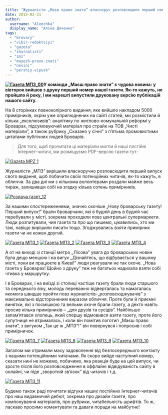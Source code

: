 ```yaml
---
title: "Журналісти „Маєш право знати” власноруч розповсюдили перший номер своєї газети"
date: 2013-02-21
author: 
  username: "Aleechka"
  display_name: "Аліна Дяченко"
tags: 
  - "brovary"
  - "vibir-redaktsiyi"
  - "gazeta"
  - "zhurnalisti"
  - "zmi"
  - "mayesh-pravo-znati"
  - "novini"
  - "pershiy-vipusk"
---
```


**[![Газета МПЗ_00](https://mpz.brovary.org/wp-content/uploads/2013/02/Gazeta-MPZ_00.jpg)](https://mpz.brovary.org/wp-content/uploads/2013/02/Gazeta-MPZ_00.jpg)У команди „Маєш право знати” є чудова новина: у вівторок вийшов з друку перший номер нашої газети. Як-то кажуть, не пройшло й року, і ми нарешті випустили друковану версію публікацій нашого сайту.**

На 8 сторінках повноколірного видання, яке вийшло накладом 5000 примірників, окрім уже оприлюднених на сайті статей, ми розмістили й кілька „ексклюзивів”: аналітику по житлово-комунальній реформі у Броварах, підсумовуючий матеріал про страйк на ТОВ „Чисті матеріали”, а також рубрику „Сказано у січні” з п’ятьма промовистими цитатами публічних людей Броварів.

> Для того, щоб прочитати ці матеріали могли й наші постійні Інтернет-читачі, ми розміщуємо PDF-версію газети тут:

[![Gazeta MPZ 1](https://mpz.brovary.org/wp-content/uploads/2013/02/Gazeta-MPZ-1.png)](https://mpz.brovary.org/wp-content/uploads/2013/02/Gazeta-MPZ_1.pdf)

Журналісти „МПЗ” вирішили власноручно розповсюдити перший випуск свого видання, щоб побачити своїх потенційних читачів, як-то кажуть, в обличчя. За два дні ми з кількома волонтерами роздали майже весь тираж, залишивши собі на згадку кілька сотень примірників.

[![Роздача газет_12](https://mpz.brovary.org/wp-content/uploads/2013/02/Rozdacha-gazet_12.jpg)](https://mpz.brovary.org/wp-content/uploads/2013/02/Rozdacha-gazet_12.jpg)

За нашими спостереженнями, значно охочіше „Нову броварську газету! Перший випуск!” брали броварчани, які в будній день в будній час перебували у місті, зокрема проходили повз центральні супермаркети. Люди розпитували, чия газета та про що пишемо, цікавились, хто ми такі, навіщо вирішили писати тощо. Згоджувались взяти примірник газети чи не кожен другий.

[![Газета МПЗ_1](https://mpz.brovary.org/wp-content/uploads/2013/02/Gazeta-MPZ_1.jpg)](https://mpz.brovary.org/wp-content/uploads/2013/02/Gazeta-MPZ_1.jpg) [![Газета МПЗ_2](https://mpz.brovary.org/wp-content/uploads/2013/02/Gazeta-MPZ_2.jpg)](https://mpz.brovary.org/wp-content/uploads/2013/02/Gazeta-MPZ_2.jpg) [![Газета МПЗ_3](https://mpz.brovary.org/wp-content/uploads/2013/02/Gazeta-MPZ_3.jpg)](https://mpz.brovary.org/wp-content/uploads/2013/02/Gazeta-MPZ_3.jpg) [![Газета МПЗ_4](https://mpz.brovary.org/wp-content/uploads/2013/02/Gazeta-MPZ_4.jpg)](https://mpz.brovary.org/wp-content/uploads/2013/02/Gazeta-MPZ_4.jpg)

А от на виході зі станції метро „Лісова” увага до броварських новин була дещо меншою і на вигук „Дізнайтесь, що відбувається у вашому місті, поки ви працюєте в Києві!” люди реагували не так охоче. „Нова газета у Броварах! Щойно з друку” теж не багатьох надихала взяти собі чтивка у маршрутку.

І в Броварах, і на виїзді зі столиці частіше газету брали люди старшого та середнього віку, молодь переважно відверталась та намагалась якомога швидше пройти повз журналістів-„розповсюджувачів” з максимально відстороненим виразом обличчя. Проте були й приємні винятки, які з посмішкою та вельми охоче брали газету, а дехто навіть просив кілька примірників – „для друзів та сусідів”. Найбільше запам’ятався хлопець, який спершу відмовився взяти газету, проте його супутниця не втрималась, і коли він помітив логотип „Маєш право знати”, з вигуком „Так це ж „МПЗ”!” він повернувся і попросив і собі примірничок.

[![Газета МПЗ_7](https://mpz.brovary.org/wp-content/uploads/2013/02/Gazeta-MPZ_7.jpg)](https://mpz.brovary.org/wp-content/uploads/2013/02/Gazeta-MPZ_7.jpg) [![Газета МПЗ_8](https://mpz.brovary.org/wp-content/uploads/2013/02/Gazeta-MPZ_8.jpg)](https://mpz.brovary.org/wp-content/uploads/2013/02/Gazeta-MPZ_8.jpg) [![Газета МПЗ_9](https://mpz.brovary.org/wp-content/uploads/2013/02/Gazeta-MPZ_9.jpg)](https://mpz.brovary.org/wp-content/uploads/2013/02/Gazeta-MPZ_9.jpg) [![Газета МПЗ_10](https://mpz.brovary.org/wp-content/uploads/2013/02/Gazeta-MPZ_10.jpg)](https://mpz.brovary.org/wp-content/uploads/2013/02/Gazeta-MPZ_10.jpg)

Загалом ми отримали масу задоволення від безпосереднього контакту з нашими потенційними читачами. Як скоро вийде наступний номер, сказати нині не можемо, побачимо, яка реакція буде на цей випуск, чи зросте після його розповсюдження в оффлайні відвідуваність сайту в онлайні, чи піде „зворотній зв’язок” від читачів і т.д.

[![Газета МПЗ_11](https://mpz.brovary.org/wp-content/uploads/2013/02/Gazeta-MPZ_11.jpg)](https://mpz.brovary.org/wp-content/uploads/2013/02/Gazeta-MPZ_11.jpg)

Будемо також раді почитати відгуки наших постійних Інтернет-читачів про наш видавничий дебют, зокрема про дизайн газети, про компонування матеріалів, про рубрики, читабельність шрифтів. То ж, ласкаво просимо коментувати та давати поради на майбутнє!
